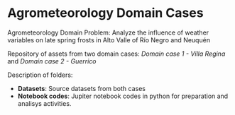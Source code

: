 # Agrometeorology Domain Cases
Agrometeorology Domain Problem: Analyze the influence of weather  variables on late spring frosts in Alto Valle of Río Negro and Neuquén

Repository of assets from two domain cases: *Domain case 1 - Villa Regina* and *Domain case 2 - Guerrico*

Description of folders: 
* **Datasets**: Source datasets from both cases
* **Notebook codes**: Jupiter notebook codes in python for preparation and analisys activities. 
